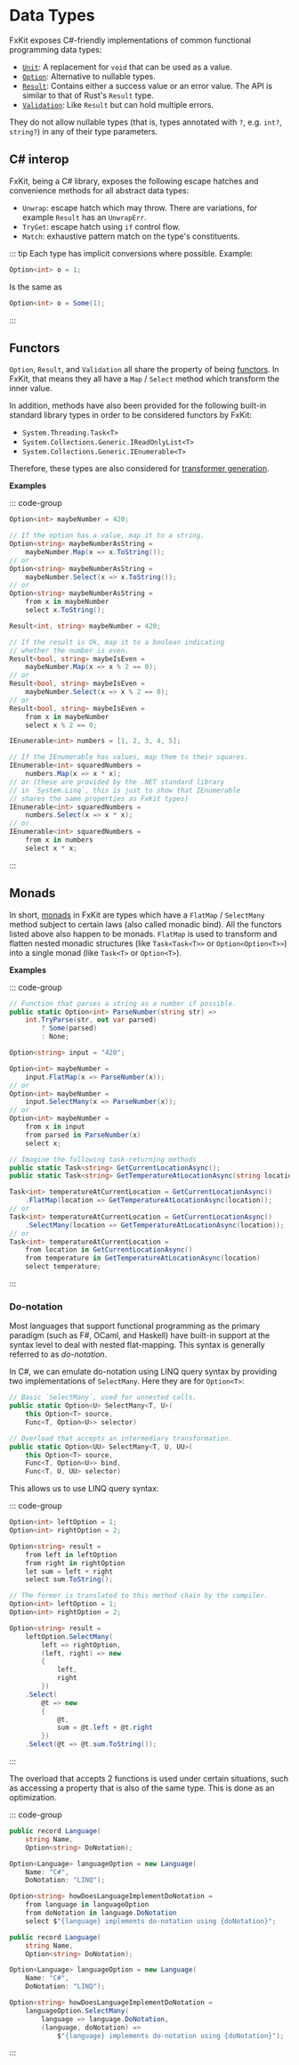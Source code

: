 # Data Types

FxKit exposes C#-friendly implementations of common functional programming data types:

* [`Unit`](unit): A replacement for `void` that can be used as a value.
* [`Option`](option): Alternative to nullable types.
* [`Result`](result): Contains either a success value or an error value. The API is similar to that of Rust's `Result` type.
* [`Validation`](validation): Like `Result` but can hold multiple errors.

They do not allow nullable types (that is, types annotated with `?`, e.g. `int?`, `string?`) in any of their type parameters.

## C# interop

FxKit, being a C# library, exposes the following escape hatches and convenience methods for all abstract data types:

* `Unwrap`: escape hatch which may throw. There are variations, for example `Result` has an `UnwrapErr`.
* `TryGet`: escape hatch using `if` control flow.
* `Match`: exhaustive pattern match on the type's constituents.

::: tip
Each type has implicit conversions where possible. Example:
```csharp
Option<int> o = 1;
```
Is the same as

```csharp
Option<int> o = Some(1);
```
:::

## Functors

`Option`, `Result`, and `Validation`  all share the property of being [functors][functors]. In FxKit, that means they all have
a `Map` / `Select` method which transform the inner value.

In addition, methods have also been provided for the following built-in standard library types in order to
be considered functors by FxKit:

* `System.Threading.Task<T>`
* `System.Collections.Generic.IReadOnlyList<T>`
* `System.Collections.Generic.IEnumerable<T>`

Therefore, these types are also considered for [transformer generation](/compiler/transformer).

**Examples**

::: code-group

```csharp [Option]
Option<int> maybeNumber = 420;

// If the option has a value, map it to a string.
Option<string> maybeNumberAsString =
    maybeNumber.Map(x => x.ToString());
// or
Option<string> maybeNumberAsString =
    maybeNumber.Select(x => x.ToString());
// or
Option<string> maybeNumberAsString =
    from x in maybeNumber
    select x.ToString();
```

```csharp [Result]
Result<int, string> maybeNumber = 420;

// If the result is Ok, map it to a boolean indicating
// whether the number is even.
Result<bool, string> maybeIsEven =
    maybeNumber.Map(x => x % 2 == 0);
// or
Result<bool, string> maybeIsEven =
    maybeNumber.Select(x => x % 2 == 0);
// or
Result<bool, string> maybeIsEven =
    from x in maybeNumber
    select x % 2 == 0;
```

```csharp [IEnumerable]
IEnumerable<int> numbers = [1, 2, 3, 4, 5];

// If the IEnumerable has values, map them to their squares.
IEnumerable<int> squaredNumbers =
    numbers.Map(x => x * x);
// or (these are provided by the .NET standard library
// in `System.Linq`, this is just to show that IEnumerable
// shares the same properties as FxKit types)
IEnumerable<int> squaredNumbers =
    numbers.Select(x => x * x);
// or
IEnumerable<int> squaredNumbers =
    from x in numbers
    select x * x;
```
:::

[functors]: https://en.wikipedia.org/wiki/Functor_(functional_programming)#:~:text=In%20functional%20programming%2C%20a%20functor,structure%20of%20the%20generic%20type.

## Monads

In short, [monads][monads] in FxKit are types which have a `FlatMap` / `SelectMany` method subject to certain laws (also called monadic bind).
All the functors listed above also happen to be monads. `FlatMap` is used to transform and flatten nested monadic
structures (like `Task<Task<T>>` or `Option<Option<T>>`) into a single monad (like `Task<T>` or `Option<T>`).

**Examples**

::: code-group
```csharp [Option]
// Function that parses a string as a number if possible.
public static Option<int> ParseNumber(string str) =>
    int.TryParse(str, out var parsed)
        ? Some(parsed)
        : None;

Option<string> input = "420";

Option<int> maybeNumber =
    input.FlatMap(x => ParseNumber(x));
// or
Option<int> maybeNumber =
    input.SelectMany(x => ParseNumber(x));
// or
Option<int> maybeNumber =
    from x in input
    from parsed in ParseNumber(x)
    select x;
```

```csharp [Task]
// Imagine the following task-returning methods
public static Task<string> GetCurrentLocationAsync();
public static Task<string> GetTemperatureAtLocationAsync(string location);

Task<int> temperatureAtCurrentLocation = GetCurrentLocationAsync()
    .FlatMap(location => GetTemperatureAtLocationAsync(location));
// or
Task<int> temperatureAtCurrentLocation = GetCurrentLocationAsync()
    .SelectMany(location => GetTemperatureAtLocationAsync(location));
// or
Task<int> temperatureAtCurrentLocation =
    from location in GetCurrentLocationAsync()
    from temperature in GetTemperatureAtLocationAsync(location)
    select temperature;
```
:::

[monads]: https://en.wikipedia.org/wiki/Monad_(functional_programming)

### Do-notation

Most languages that support functional programming as the primary paradigm (such as F#, OCaml, and Haskell) have
built-in support at the syntax level to deal with nested flat-mapping. This syntax is generally referred
to as _do-notation_.

In C#, we can emulate do-notation using LINQ query syntax by providing two implementations of `SelectMany`.
Here they are for `Option<T>`:

```csharp
// Basic `SelectMany`, used for unnested calls.
public static Option<U> SelectMany<T, U>(
    this Option<T> source,
    Func<T, Option<U>> selector)

// Overload that accepts an intermediary transformation.
public static Option<UU> SelectMany<T, U, UU>(
    this Option<T> source,
    Func<T, Option<U>> bind,
    Func<T, U, UU> selector)
```

This allows us to use LINQ query syntax:

::: code-group
```csharp [Query syntax]
Option<int> leftOption = 1;
Option<int> rightOption = 2;

Option<string> result =
    from left in leftOption
    from right in rightOption
    let sum = left + right
    select sum.ToString();
```

```csharp [Method syntax]
// The former is translated to this method chain by the compiler.
Option<int> leftOption = 1;
Option<int> rightOption = 2;

Option<string> result =
    leftOption.SelectMany(
        left => rightOption,
        (left, right) => new
        {
            left,
            right
        })
    .Select(
        @t => new
        {
            @t,
            sum = @t.left + @t.right
        })
    .Select(@t => @t.sum.ToString());
```
:::

The overload that accepts 2 functions is used under certain situations, such as accessing a
property that is also of the same type. This is done as an optimization.

::: code-group
```csharp [Query syntax]
public record Language(
    string Name,
    Option<string> DoNotation);

Option<Language> languageOption = new Language(
    Name: "C#",
    DoNotation: "LINQ");

Option<string> howDoesLanguageImplementDoNotation =
    from language in languageOption
    from doNotation in language.DoNotation
    select $"{language} implements do-notation using {doNotation}";
```

```csharp [Method syntax]
public record Language(
    string Name,
    Option<string> DoNotation);

Option<Language> languageOption = new Language(
    Name: "C#",
    DoNotation: "LINQ");

Option<string> howDoesLanguageImplementDoNotation =
    languageOption.SelectMany(
        language => language.DoNotation,
        (language, doNotation) =>
            $"{language} implements do-notation using {doNotation}");
```
:::